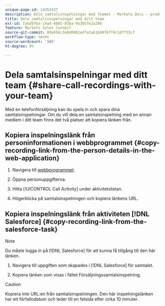 ```yaml
---
unique-page-id: 14352437
description: Dela samtalsinspelningar med teamet - Marketo Docs - produktdokumentation
title: Dela samtalsinspelningar med ditt team
exl-id: fabd5fba-14a4-4885-93ba-9a3857e2a298
feature: Marketo Sales Connect
source-git-commit: 09a656c3a0d0002edfa1a61b987bff4c1dff33cf
workflow-type: tm+mt
source-wordcount: '165'
ht-degree: 0%

---
```


# Dela samtalsinspelningar med ditt team {#share-call-recordings-with-your-team}

Med en telefonförsäljning kan du spela in och spara dina samtalsinspelningar. Om du vill dela en samtalsinspelning med en annan medlem i ditt team finns det två platser att kopiera länken från.

## Kopiera inspelningslänk från personinformationen i webbprogrammet {#copy-recording-link-from-the-person-details-in-the-web-application}

1. Navigera till [webbprogrammet](https://toutapp.com/login).

1. Öppna personuppgifterna.

1. Hitta [!UICONTROL Call Activity] under aktivitetslistan.

1. Högerklicka på samtalsinspelningen och kopiera länkens URL.

## Kopiera inspelningslänk från aktiviteten [!DNL Salesforce] {#copy-recording-link-from-the-salesforce-task}

>[!NOTE]
>
>Du måste logga in på [!DNL Salesforce] för att kunna få tillgång till den här länken.

1. Navigera till uppgiften som skapades i [!DNL Salesforce] för samtalet.

1. Kopiera länken som visas i fältet Försäljningssamtalsinspelning.

>[!CAUTION]
>
>Kopiera inte URL:en från samtalsinspelningen. Den här inspelningslänken har ett förfallodatum och leder till en felsida efter cirka 10 minuter.
